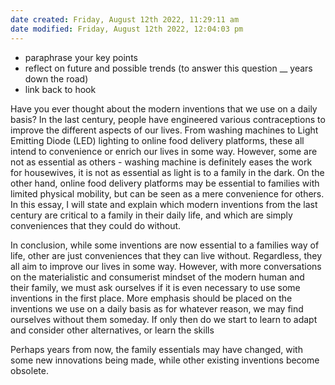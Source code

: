 ```yaml
---
date created: Friday, August 12th 2022, 11:29:11 am
date modified: Friday, August 12th 2022, 12:04:03 pm
---
```

- paraphrase your key points
- reflect on future and possible trends (to answer this question __ years down the road)
- link back to hook

Have you ever thought about the modern inventions that we use on a daily basis? In the last century, people have engineered various contraceptions to improve the different aspects of our lives. From washing machines to Light Emitting Diode (LED) lighting to online food delivery platforms, these all intend to convenience or enrich our lives in some way. However, some are not as essential as others - washing machine is definitely eases the work for housewives, it is not as essential as light is to a family in the dark. On the other hand, online food delivery platforms may be essential to families with limited physical mobility, but can be seen as a mere convenience for others. In this essay, I will state and explain which modern inventions from the last century are critical to a family in their daily life, and which are simply conveniences that they could do without.


In conclusion, while some inventions are now essential to a families way of life, other are just conveniences that they can live without. Regardless, they all aim to improve our lives in some way. However, with more conversations on the materialistic and consumerist mindset of the modern human and their family, we must ask ourselves if it is even necessary to use some inventions in the first place. More emphasis should be placed on the inventions we use on a daily basis as for whatever reason, we may find ourselves without them someday. If only then do we start to learn to adapt and  consider other alternatives, or learn the skills 

Perhaps years from now, the family essentials may have changed, with some new innovations being made, while other existing inventions become obsolete.